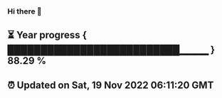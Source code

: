 ### Hi there 👋
⏳ Year progress { ██████████████████████████▁▁▁▁ } 88.29 %
---
⏰ Updated on Sat, 19 Nov 2022 06:11:20 GMT
---
